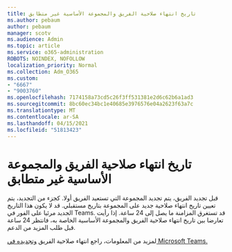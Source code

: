 ```yaml
---
title: تاريخ انتهاء صلاحية الفريق والمجموعة الأساسية غير متطابق
ms.author: pebaum
author: pebaum
manager: scotv
ms.audience: Admin
ms.topic: article
ms.service: o365-administration
ROBOTS: NOINDEX, NOFOLLOW
localization_priority: Normal
ms.collection: Adm_O365
ms.custom:
- "6667"
- "9003760"
ms.openlocfilehash: 7174158a73cd5c26f3ff531381e2d6c62b6a1ad3
ms.sourcegitcommit: 8bc60ec34bc1e40685e3976576e04a2623f63a7c
ms.translationtype: MT
ms.contentlocale: ar-SA
ms.lasthandoff: 04/15/2021
ms.locfileid: "51813423"
---
```

# <a name="expiration-date-of-team-and-underlying-group-dont-match"></a>تاريخ انتهاء صلاحية الفريق والمجموعة الأساسية غير متطابق

قبل تجديد الفريق، يتم تجديد المجموعة التي تستعيد الفريق أولا. كجزء من التجديد، يتم تعيين تاريخ انتهاء صلاحية جديد على المجموعة بتاريخ مستقبلي. قد لا يكون هذا التاريخ الجديد مرئيا على الفور في Teams. قد تستغرق المزامنة ما يصل إلى 24 ساعة. إذا رأيت تعارضا بين تاريخ انتهاء صلاحية الفريق والمجموعة الأساسية الخاصة به، فانتظر 24 ساعة قبل طلب المزيد من الدعم.  

لمزيد من المعلومات، راجع انتهاء صلاحية الفريق [وتجديده في Microsoft Teams.](https://docs.microsoft.com/microsoftteams/team-expiration-renewal)
